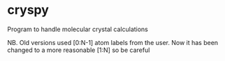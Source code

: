 # cryspy
Program to handle molecular crystal calculations

NB. Old versions used [0:N-1] atom labels from the user. Now it has been changed to a more reasonable [1:N] so be careful
